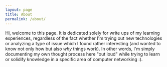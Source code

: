 ```yaml
---
layout: page
title: About
permalink: /about/
---
```


Hi, welcome to this page. It is dedicated solely for write ups of my learning experiences, regardless of the fact whether I'm trying out new technologies or analyzing a type of issue which I found rather interesting (and wanted to know not only how but also _why_ things work). In other words, I'm simply documenting my own thought process here "out loud" while trying to learn or solidify knowledge in a specific area of computer networking :).
